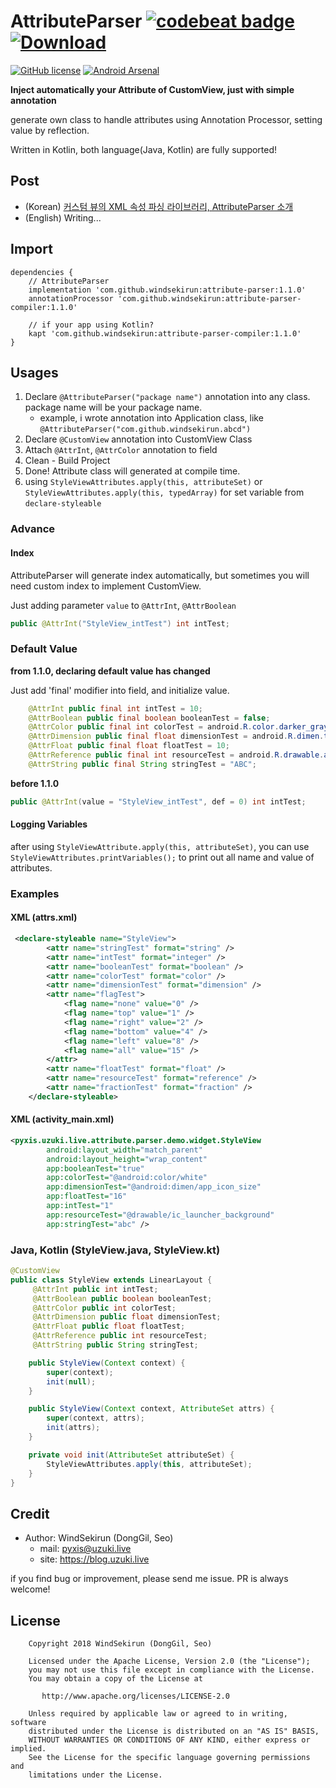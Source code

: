 # AttributeParser [![codebeat badge](https://codebeat.co/badges/0781c064-171a-4d81-924f-10f1aa545039)](https://codebeat.co/projects/github-com-windsekirun-attributeparser-new-master) [ ![Download](https://api.bintray.com/packages/windsekirun/maven/attribute-parser/images/download.svg) ](https://bintray.com/windsekirun/maven/attribute-parser/_latestVersion)

[![GitHub license](https://img.shields.io/badge/license-Apache%20License%202.0-blue.svg?style=flat)](http://www.apache.org/licenses/LICENSE-2.0) [![Android Arsenal](https://img.shields.io/badge/Android%20Arsenal-AttributeParser-brightgreen.svg?style=flat)](https://android-arsenal.com/details/1/6804)

**Inject automatically your Attribute of CustomView, just with simple annotation**

generate own class to handle attributes using Annotation Processor, setting value by reflection.

Written in Kotlin, both language(Java, Kotlin) are fully supported!

## Post
* (Korean) [커스텀 뷰의 XML 속성 파싱 라이브러리, AttributeParser 소개](https://blog.uzuki.live/커스텀-뷰의-xml-속성-파싱-라이브러리-attributeparser-소개/)
* (English) Writing... 

## Import
```
dependencies {
    // AttributeParser
    implementation 'com.github.windsekirun:attribute-parser:1.1.0'
    annotationProcessor 'com.github.windsekirun:attribute-parser-compiler:1.1.0'

    // if your app using Kotlin?
    kapt 'com.github.windsekirun:attribute-parser-compiler:1.1.0'
}
```


## Usages
1. Declare ```@AttributeParser("package name")``` annotation into any class. package name will be your package name.
   * example, i wrote annotation into Application class, like ```@AttributeParser("com.github.windsekirun.abcd")```
2. Declare ```@CustomView``` annotation into CustomView Class
3. Attach ```@AttrInt```, ```@AttrColor``` annotation to field
4. Clean - Build Project
5. Done! Attribute class will generated at compile time.
6. using ```StyleViewAttributes.apply(this, attributeSet)``` or ```StyleViewAttributes.apply(this, typedArray)``` for set variable from ```declare-styleable```

### Advance

#### Index

AttributeParser will generate index automatically, but sometimes you will need custom index to implement CustomView.

Just adding parameter ```value``` to ```@AttrInt```, ```@AttrBoolean```

```Java
public @AttrInt("StyleView_intTest") int intTest;
```

### Default Value

**from 1.1.0, declaring default value has changed**

Just add 'final' modifier into field, and initialize value.

```Java
    @AttrInt public final int intTest = 10;
    @AttrBoolean public final boolean booleanTest = false;
    @AttrColor public final int colorTest = android.R.color.darker_gray;
    @AttrDimension public final float dimensionTest = android.R.dimen.thumbnail_width;
    @AttrFloat public final float floatTest = 10;
    @AttrReference public final int resourceTest = android.R.drawable.arrow_down_float;
    @AttrString public final String stringTest = "ABC";
```

**before 1.1.0**

```Java
public @AttrInt(value = "StyleView_intTest", def = 0) int intTest;
```

#### Logging Variables

after using ```StyleViewAttribute.apply(this, attributeSet)```, you can use ```StyleViewAttributes.printVariables();``` to print out all name and value of attributes.

### Examples

#### XML (attrs.xml)
```XML
 <declare-styleable name="StyleView">
        <attr name="stringTest" format="string" />
        <attr name="intTest" format="integer" />
        <attr name="booleanTest" format="boolean" />
        <attr name="colorTest" format="color" />
        <attr name="dimensionTest" format="dimension" />
        <attr name="flagTest">
            <flag name="none" value="0" />
            <flag name="top" value="1" />
            <flag name="right" value="2" />
            <flag name="bottom" value="4" />
            <flag name="left" value="8" />
            <flag name="all" value="15" />
        </attr>
        <attr name="floatTest" format="float" />
        <attr name="resourceTest" format="reference" />
        <attr name="fractionTest" format="fraction" />
    </declare-styleable>
```

#### XML (activity_main.xml)
```XML
<pyxis.uzuki.live.attribute.parser.demo.widget.StyleView
        android:layout_width="match_parent"
        android:layout_height="wrap_content"
        app:booleanTest="true"
        app:colorTest="@android:color/white"
        app:dimensionTest="@android:dimen/app_icon_size"
        app:floatTest="16"
        app:intTest="1"
        app:resourceTest="@drawable/ic_launcher_background"
        app:stringTest="abc" />
```

### Java, Kotlin (StyleView.java, StyleView.kt)

```Java
@CustomView
public class StyleView extends LinearLayout {
     @AttrInt public int intTest;
     @AttrBoolean public boolean booleanTest;
     @AttrColor public int colorTest;
     @AttrDimension public float dimensionTest;
     @AttrFloat public float floatTest;
     @AttrReference public int resourceTest;
     @AttrString public String stringTest;

    public StyleView(Context context) {
        super(context);
        init(null);
    }

    public StyleView(Context context, AttributeSet attrs) {
        super(context, attrs);
        init(attrs);
    }

    private void init(AttributeSet attributeSet) {
        StyleViewAttributes.apply(this, attributeSet);
    }
}
```

## Credit

* Author: WindSekirun (DongGil, Seo)
  * mail: pyxis@uzuki.live
  * site: https://blog.uzuki.live

if you find bug or improvement, please send me issue. PR is always welcome!

## License
```
    Copyright 2018 WindSekirun (DongGil, Seo)

    Licensed under the Apache License, Version 2.0 (the "License");
    you may not use this file except in compliance with the License.
    You may obtain a copy of the License at

       http://www.apache.org/licenses/LICENSE-2.0

    Unless required by applicable law or agreed to in writing, software
    distributed under the License is distributed on an "AS IS" BASIS,
    WITHOUT WARRANTIES OR CONDITIONS OF ANY KIND, either express or implied.
    See the License for the specific language governing permissions and
    limitations under the License.
```
